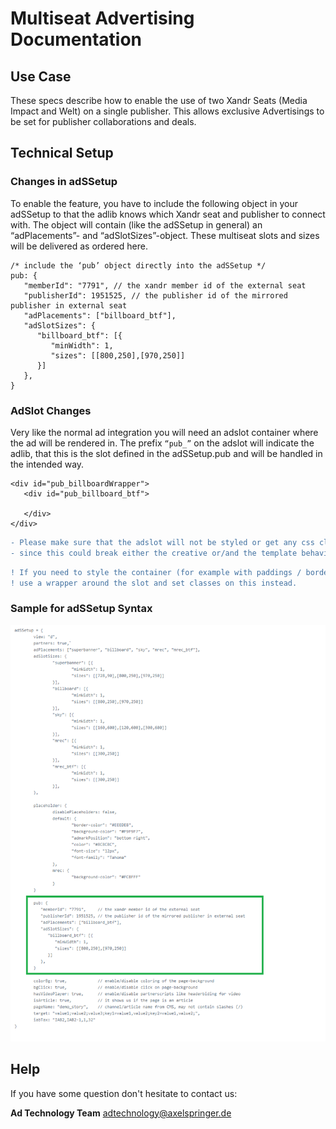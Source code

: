 # Multiseat Advertising Documentation


## Use Case

These specs describe how to enable the use of two Xandr Seats (Media Impact and Welt) on a single publisher. This allows exclusive Advertisings to be set for publisher collaborations and deals.

## Technical Setup

### Changes in adSSetup

To enable the feature, you have to include the following object in your adSSetup to that the adlib knows which Xandr seat and publisher to connect with. The object will contain (like the adSSetup in general) an “adPlacements”- and “adSlotSizes”-object. These multiseat slots and sizes will be delivered as ordered here.


```
/* include the ‘pub’ object directly into the adSSetup */
pub: {
   "memberId": "7791", // the xandr member id of the external seat
   "publisherId": 1951525, // the publisher id of the mirrored publisher in external seat
   "adPlacements": ["billboard_btf"], 
   "adSlotSizes": {
      "billboard_btf": [{
         "minWidth": 1,
         "sizes": [[800,250],[970,250]]
      }]
   },
}
```


### AdSlot Changes

Very like the normal ad integration you will need an adslot container where the ad will be rendered in. The prefix `“pub_”` on the adslot will indicate the adlib, that this is the slot defined in the adSSetup.pub and will be handled in the intended way. 

```
<div id="pub_billboardWrapper">
   <div id="pub_billboard_btf">

   </div>
</div>
```

```diff
- Please make sure that the adslot will not be styled or get any css classes from your site, 
- since this could break either the creative or/and the template behaviour! 
```

```diff
! If you need to style the container (for example with paddings / borders etc.) 
! use a wrapper around the slot and set classes on this instead.
```


### Sample for adSSetup Syntax

![](../assets/multiseat-advertising-sample.png)



## Help

If you have some question don't hesitate to contact us:

__Ad Technology Team__
  adtechnology@axelspringer.de



